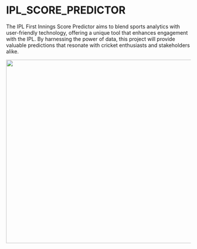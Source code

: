 # IPL_SCORE_PREDICTOR
<p>The IPL First Innings Score Predictor aims to blend sports analytics with user-friendly technology, offering a unique tool that enhances engagement with the IPL. By harnessing the power of data, this project will provide valuable predictions that resonate with cricket enthusiasts and stakeholders alike. </p>
<img src="https://storage.googleapis.com/impact-news-photo/news-photo/7577.Volume18_Issue10_63.jpg" width="1000" height="500">
